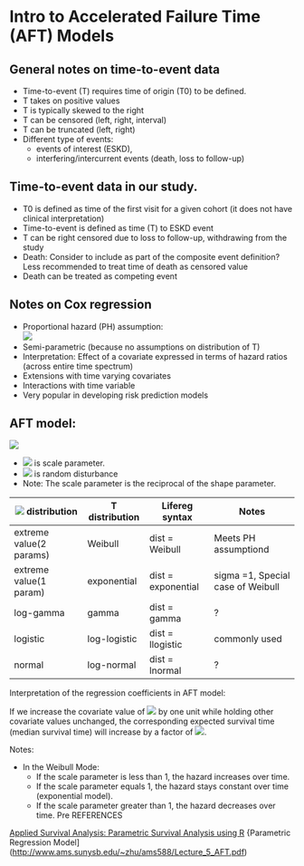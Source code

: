 # Intro to Accelerated Failure Time (AFT) Models

## General notes on time-to-event data 
* Time-to-event (T) requires time of origin (T0) to be defined. 
* T takes on positive values
* T is typically skewed to the right
* T can be censored (left, right, interval)
* T can be truncated (left, right)
* Different type of events: 
    - events of interest (ESKD), 
    - interfering/intercurrent events (death, loss to follow-up)

## Time-to-event data in **our study**. 

* T0 is defined as time of the first visit for a given cohort (it does not have clinical interpretation)
* Time-to-event is defined as time (T) to ESKD event
* T can be right censored due to loss to follow-up, withdrawing from the study
* Death: Consider to include as part of the composite event definition? Less recommended to treat time of death as censored value
* Death can be treated as competing event

## Notes on Cox regression 

* Proportional hazard (PH) assumption:  
  <img src="https://render.githubusercontent.com/render/math?math=\log h(t \vert \mathbf{\beta},\mathbf{x})= \log h_0(t) %2B\mathbf{x}'\mathbf{\beta}">
* Semi-parametric (because no assumptions on distribution of T) 
* Interpretation: Effect of a covariate expressed in terms of hazard ratios (across entire time spectrum) 
* Extensions with time varying covariates
* Interactions with time variable
* Very popular in developing risk prediction models

## AFT model:

<img src="https://render.githubusercontent.com/render/math?math=log(T_i) = \beta_0 %2B\beta_1 x_{i1} %2B\ldots %2B\beta_p x_{ip} %2B\sigma\epsilon_i">

* <img src="https://render.githubusercontent.com/render/math?math=\sigma"> is scale parameter. 
* <img src="https://render.githubusercontent.com/render/math?math=\epsilon_i"> is random disturbance
* Note: The scale parameter is the reciprocal of the shape parameter.

| <img src="https://render.githubusercontent.com/render/math?math=\epsilon_i"> distribution | T distribution | Lifereg syntax         | Notes
| --- | --- | ---- | ----
| extreme value(2 params)| Weibull        | dist = Weibull     | Meets PH assumptiond
| extreme value(1 param)| exponential     | dist = exponential | sigma =1, Special case of Weibull
| log-gamma           | gamma           | dist = gamma       | ?
| logistic            | log-logistic    | dist = llogistic   | commonly used
| normal              | log-normal      | dist = lnormal     | ?

Interpretation of the regression coefficients in AFT model:

If we increase the covariate value of <img src="https://render.githubusercontent.com/render/math?math=x_k"> by one
unit while holding other covariate values unchanged, the corresponding expected survival time (median survival
time) will increase by
a factor of <img src="https://render.githubusercontent.com/render/math?math=\exp{(\beta_k)}">.

Notes:

* In the Weibull Mode:
   - If the scale parameter is less than 1, the hazard increases over time.
   - If the scale parameter equals 1, the hazard stays constant over time (exponential model).
   - If the scale parameter greater than 1, the hazard decreases over time.
Pre
REFERENCES

[Applied Survival Analysis: Parametric Survival Analysis using R](https://rstudio-pubs-static.s3.amazonaws.com/5564_bc9e2d9a458c4660aa82882df90b7a6b.html)
{Parametric Regression Model](http://www.ams.sunysb.edu/~zhu/ams588/Lecture_5_AFT.pdf)